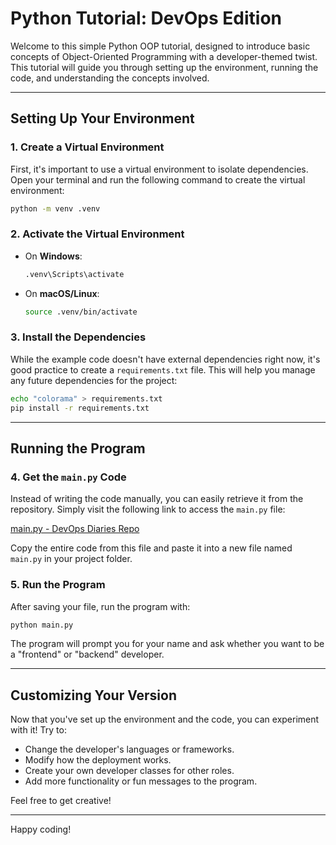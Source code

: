 
# **Python Tutorial: DevOps Edition**

Welcome to this simple Python OOP tutorial, designed to introduce basic concepts of Object-Oriented Programming with a developer-themed twist. This tutorial will guide you through setting up the environment, running the code, and understanding the concepts involved.

---

## **Setting Up Your Environment**

### 1. Create a Virtual Environment

First, it's important to use a virtual environment to isolate dependencies. Open your terminal and run the following command to create the virtual environment:

```bash
python -m venv .venv
```

### 2. Activate the Virtual Environment

- On **Windows**:
    ```bash
    .venv\Scripts\activate
    ```
- On **macOS/Linux**:
    ```bash
    source .venv/bin/activate
    ```

### 3. Install the Dependencies

While the example code doesn't have external dependencies right now, it's good practice to create a `requirements.txt` file. This will help you manage any future dependencies for the project:

```bash
echo "colorama" > requirements.txt
pip install -r requirements.txt
```

---

## **Running the Program**

### 4. Get the `main.py` Code

Instead of writing the code manually, you can easily retrieve it from the repository. Simply visit the following link to access the `main.py` file:

[main.py - DevOps Diaries Repo](https://github.com/MariferVL/devops-diaries/blob/main/homeworks/python_startup/main.py)

Copy the entire code from this file and paste it into a new file named `main.py` in your project folder.

### 5. Run the Program

After saving your file, run the program with:

```bash
python main.py
```

The program will prompt you for your name and ask whether you want to be a "frontend" or "backend" developer.

---

## **Customizing Your Version**

Now that you've set up the environment and the code, you can experiment with it! Try to:

- Change the developer's languages or frameworks.
- Modify how the deployment works.
- Create your own developer classes for other roles.
- Add more functionality or fun messages to the program.

Feel free to get creative!

---

Happy coding!


